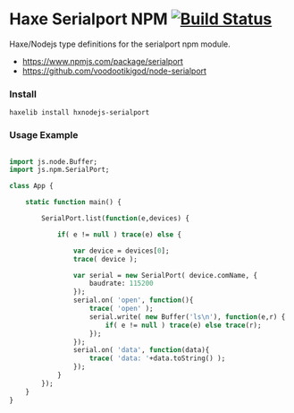 
# Haxe Serialport NPM [![Build Status](https://travis-ci.org/tong/hxnodejs-serialport.svg?branch=master)](https://travis-ci.org/tong/hxnodejs-serialport)

Haxe/Nodejs type definitions for the serialport npm module.

* https://www.npmjs.com/package/serialport
* https://github.com/voodootikigod/node-serialport


### Install
```shell
haxelib install hxnodejs-serialport
```



### Usage Example
```haxe

import js.node.Buffer;
import js.npm.SerialPort;

class App {

	static function main() {

		SerialPort.list(function(e,devices) {

			if( e != null ) trace(e) else {

				var device = devices[0];
				trace( device );

				var serial = new SerialPort( device.comName, {
					baudrate: 115200
				});
				serial.on( 'open', function(){
					trace( 'open' );
					serial.write( new Buffer('ls\n'), function(e,r) {
						if( e != null ) trace(e) else trace(r);
				    });
				});
				serial.on( 'data', function(data){
					trace( 'data: '+data.toString() );
				});
			}
		});
	}
}
```
